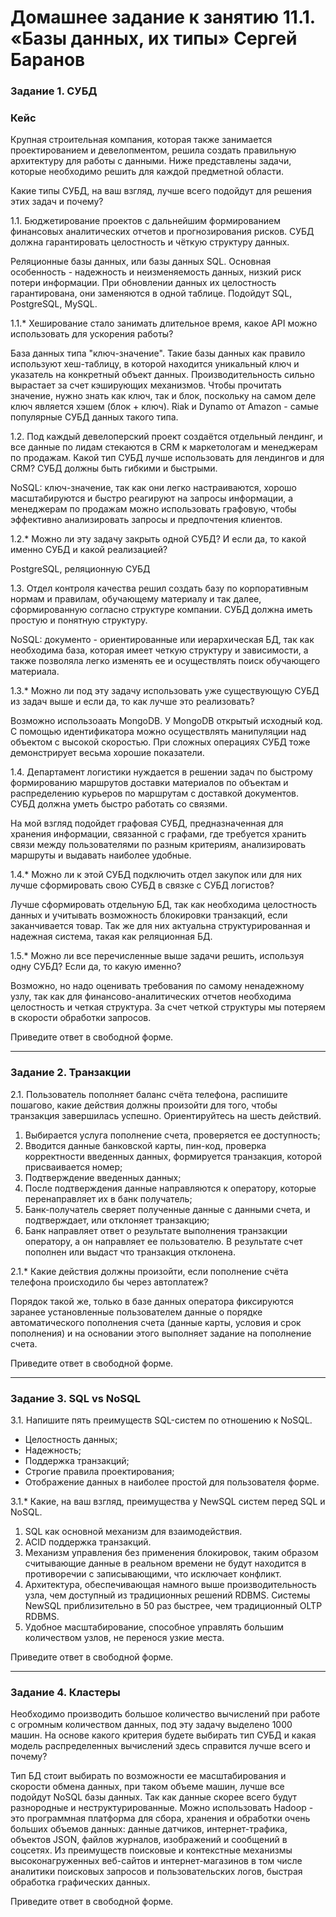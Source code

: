# Домашнее задание к занятию 11.1. «Базы данных, их типы» Сергей Баранов


### Задание 1. СУБД

### Кейс

Крупная строительная компания, которая также занимается проектированием и девелопментом, решила создать правильную архитектуру для работы с данными. Ниже 
представлены задачи, которые необходимо решить для каждой предметной области.

Какие типы СУБД, на ваш взгляд, лучше всего подойдут для решения этих задач и почему?


1.1. Бюджетирование проектов с дальнейшим формированием финансовых аналитических отчетов и прогнозирования рисков. СУБД должна гарантировать целостность и 
чёткую структуру данных.

Реляционные базы данных, или базы данных SQL. Основная особенность - надежность и неизменяемость данных, низкий риск потери информации. При обновлении 
данных их целостность гарантирована, они заменяются в одной таблице. Подойдут SQL, PostgreSQL, MySQL.


1.1.* Хеширование стало занимать длительное время, какое API можно использовать для ускорения работы?

База данных типа "ключ-значение". Такие базы данных как правило используют хеш-таблицу, в которой находится уникальный ключ и указатель на конкретный объект 
данных. Производительность сильно вырастает за счет кэширующих механизмов. Чтобы прочитать значение, нужно знать как ключ, так и блок, поскольку на самом 
деле ключ является хэшем (блок + ключ). 
Riak и Dynamo от Amazon - самые популярные СУБД данных такого типа.


1.2. Под каждый девелоперский проект создаётся отдельный лендинг, и все данные по лидам стекаются в CRM к маркетологам и менеджерам по продажам. Какой тип 
СУБД лучше использовать для лендингов и для CRM? СУБД должны быть гибкими и быстрыми.

NoSQL: ключ-значение, так как они легко настраиваются, хорошо масштабируются и быстро реагируют на запросы информации, а менеджерам по продажам можно 
использовать графовую, чтобы эффективно анализировать запросы и предпочтения клиентов.


1.2.* Можно ли эту задачу закрыть одной СУБД? И если да, то какой именно СУБД и какой реализацией?

PostgreSQL, реляционную СУБД


1.3. Отдел контроля качества решил создать базу по корпоративным нормам и правилам, обучающему материалу и так далее, сформированную согласно структуре 
компании. СУБД должна иметь простую и понятную структуру.

NoSQL: документо - ориентированные или иерархическая БД, так как необходима база, которая имеет четкую структуру и зависимости, а также позволяла легко 
изменять ее и осуществлять поиск обучающего материала.


1.3.* Можно ли под эту задачу использовать уже существующую СУБД из задач выше и если да, то как лучше это реализовать?

Возможно использоаать MongoDB. У MongoDB открытый исходный код. С помощью идентификатора можно осуществлять манипуляции над объектом с высокой скоростью. 
При сложных операциях СУБД тоже демонстрирует весьма хорошие показатели.


1.4. Департамент логистики нуждается в решении задач по быстрому формированию маршрутов доставки материалов по объектам и распределению курьеров по маршрутам 
с доставкой документов. СУБД должна уметь быстро работать со связями.

На мой взгляд подойдет графовая СУБД, предназначенная для хранения информации, связанной с графами, где требуется хранить связи между пользователями по 
разным критериям, анализировать маршруты и выдавать наиболее удобные.


1.4.* Можно ли к этой СУБД подключить отдел закупок или для них лучше сформировать свою СУБД в связке с СУБД логистов?

Лучше сформировать отдельную БД, так как необходима целостность данных и учитывать возможность блокировки транзакций, если заканчивается товар. Так же для 
них актуальна структурированная и надежная система, такая как реляционная БД.


1.5.* Можно ли все перечисленные выше задачи решить, используя одну СУБД? Если да, то какую именно?

Возможно, но надо оценивать требования по самому ненадежному узлу, так как для финансово-аналитических отчетов необходима целостность и четкая структура. 
За счет четкой структуры мы потеряем в скорости обработки запросов.

Приведите ответ в свободной форме.


---


### Задание 2. Транзакции

2.1. Пользователь пополняет баланс счёта телефона, распишите пошагово, какие действия должны произойти для того, чтобы транзакция завершилась успешно. Ориентируйтесь на шесть действий.

1. Выбирается услуга пополнение счета, проверяется ее доступность;
2. Вводится данные банковской карты, пин-код, проверка корректности введенных данных, формируется транзакция, которой присваивается номер;
3. Подтверждение введенных данных;
4. После подтверждения данные направляются к оператору, которые перенаправляет их в банк получатель;
5. Банк-получатель сверяет полученные данные с данными счета, и подтверждает, или отклоняет транзакцию;
6. Банк направляет ответ о результате выполнения транзакции оператору, а он направляет ее пользователю. В результате счет пополнен или выдаст что транзакция 
отклонена.


2.1.* Какие действия должны произойти, если пополнение счёта телефона происходило бы через автоплатеж?

Порядок такой же, только в базе данных оператора фиксируются заранее установленные пользователем данные о порядке автоматического пополнения счета (данные 
карты, условия и срок пополнения) и на основании этого выполняет задание на пополнение счета.

Приведите ответ в свободной форме.


---


### Задание 3. SQL vs NoSQL

3.1. Напишите пять преимуществ SQL-систем по отношению к NoSQL.

* Целостность данных;
* Надежность;
* Поддержка транзакций;
* Строгие правила проектирования;
* Отображение данных в наиболее простой для пользователя форме.


3.1.* Какие, на ваш взгляд, преимущества у NewSQL систем перед SQL и NoSQL.

1. SQL как основной механизм для взаимодействия.
2. ACID поддержка транзакций.
3. Механизм управления без применения блокировок, таким образом считывающие данные в реальном времени не будут находится в противоречии с записывающими, что 
исключает конфликт.
4. Архитектура, обеспечивающая намного выше производительность узла, чем доступный из традиционных решений RDBMS. Системы NewSQL приблизительно в 50 раз 
быстрее, чем традиционный OLTP RDBMS.
5. Удобное масштабирование, способное управлять большим количеством узлов, не перенося узкие места.

Приведите ответ в свободной форме.


---


### Задание 4. Кластеры

Необходимо производить большое количество вычислений при работе с огромным количеством данных, под эту задачу выделено 1000 машин.
На основе какого критерия будете выбирать тип СУБД и какая модель распределенных вычислений здесь справится лучше всего и почему?

Тип БД стоит выбирать по возможности ее масштабирования и скорости обмена данных, при таком объеме машин, лучше все подойдут NoSQL базы данных. Так как 
данные скорее всего будут разнородные и неструктурированные.
Можно использовать Hadoop - это программная платформа для сбора, хранения и обработки очень больших объемов данных: данные датчиков, интернет-трафика, 
объектов JSON, файлов журналов, изображений и сообщений в соцсетях. Из преимуществ поисковые и контекстные механизмы высоконагруженных веб-сайтов и интернет-магазинов в том числе аналитики поисковых 
запросов и пользовательских логов, быстрая обработка графических данных.

Приведите ответ в свободной форме.
